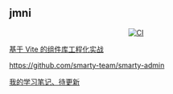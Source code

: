 ## jmni


<p align="center">
    <a href="https://github.com/jmni-cn/jmni-ui-vite/actions/workflows/master.yml"><img src="https://github.com/jmni-cn/jmni-ui-vite/actions/workflows/master.yml/badge.svg?branch=master" alt="CI" style="max-width: 100%;"></a>
</p>

[基于 Vite 的组件库工程化实战](https://juejin.cn/book/7117582869358182403/section/7117950986286530564)

https://github.com/smarty-team/smarty-admin


[我的学习笔记、待更新]()